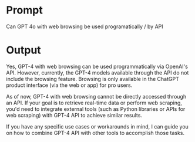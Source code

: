 # Prompt

Can GPT 4o with web browsing be used programatically / by API

# Output

Yes, GPT-4 with web browsing can be used programmatically via OpenAI's API. However, currently, the GPT-4 models available through the API do not include the browsing feature. Browsing is only available in the ChatGPT product interface (via the web or app) for pro users.

As of now, GPT-4 with web browsing cannot be directly accessed through an API. If your goal is to retrieve real-time data or perform web scraping, you'd need to integrate external tools (such as Python libraries or APIs for web scraping) with GPT-4 API to achieve similar results.

If you have any specific use cases or workarounds in mind, I can guide you on how to combine GPT-4 API with other tools to accomplish those tasks.






